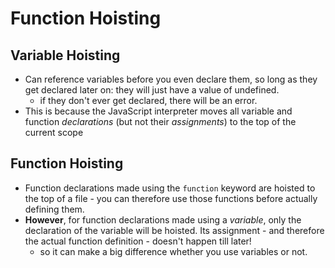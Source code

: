 # Function Hoisting

## Variable Hoisting

* Can reference variables before you even declare them, so long as they get declared later on: they will just have a value of undefined.
  - if they don't ever get declared, there will be an error.
* This is because the JavaScript interpreter moves all variable and function _declarations_ (but not their _assignments_) to the top of the current scope


## Function Hoisting

* Function declarations made using the `function` keyword are hoisted to the top of a file - you can therefore use those functions before actually defining them.
* **However**, for function declarations made using a *variable*, only the declaration of the variable will be hoisted. Its assignment - and therefore the actual function definition - doesn't happen till later!
  - so it can make a big difference whether you use variables or not.
